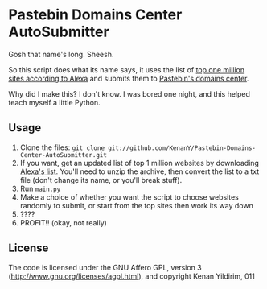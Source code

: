# Pastebin Domains Center AutoSubmitter

Gosh that name's long. Sheesh.

So this script does what its name says, it uses the list of [top one million sites according to Alexa](http://www.alexa.com/topsites) and submits them to [Pastebin's domains center](http://pastebin.com/domains).

Why did I make this? I don't know. I was bored one night, and this helped teach myself a little Python.

## Usage

1. Clone the files: `git clone git://github.com/KenanY/Pastebin-Domains-Center-AutoSubmitter.git`
2. If you want, get an updated list of top 1 million websites by downloading [Alexa's list](http://s3.amazonaws.com/alexa-static/top-1m.csv.zip). You'll need to unzip the archive, then convert the list to a txt file (don't change its name, or you'll break stuff).
3. Run `main.py`  
4. Make a choice of whether you want the script to choose websites randomly to submit, or start from the top sites then work its way down
5. ????
6. PROFIT!! (okay, not really)

## License

The code is licensed under the GNU Affero GPL, version 3
(http://www.gnu.org/licenses/agpl.html), and copyright Kenan Yildirim, 011